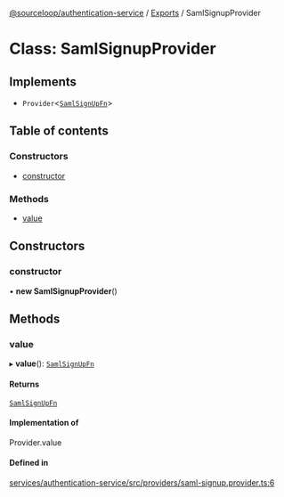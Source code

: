 [@sourceloop/authentication-service](../README.md) / [Exports](../modules.md) / SamlSignupProvider

# Class: SamlSignupProvider

## Implements

- `Provider`<[`SamlSignUpFn`](../modules.md#samlsignupfn)\>

## Table of contents

### Constructors

- [constructor](SamlSignupProvider.md#constructor)

### Methods

- [value](SamlSignupProvider.md#value)

## Constructors

### constructor

• **new SamlSignupProvider**()

## Methods

### value

▸ **value**(): [`SamlSignUpFn`](../modules.md#samlsignupfn)

#### Returns

[`SamlSignUpFn`](../modules.md#samlsignupfn)

#### Implementation of

Provider.value

#### Defined in

[services/authentication-service/src/providers/saml-signup.provider.ts:6](https://github.com/sourcefuse/loopback4-microservice-catalog/blob/bc2553587/services/authentication-service/src/providers/saml-signup.provider.ts#L6)
